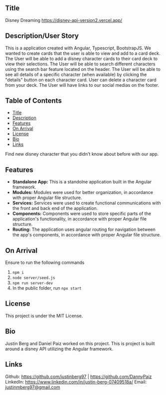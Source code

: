 ## Title

Disney Dreaming
https://disney-api-version2.vercel.app/
## Description/User Story

This is a application created with Angular, Typescript, BootstrapJS.
We wanted to create cards that the user is able to view and add to a card deck.
The User will be able to add a disney character cards to their card deck to view their selections.
The User will be able to search different characters using the search bar feature located on the header.
The User will be able to see all details of a specific character (when available) by clicking the "details" button on each character card.
User can delete a character card from your deck.
The User will have links to our social medias on the footer.

## Table of Contents
- [Title](#title)
- [Description](#description)
- [Features](#features)
- [On Arrival](#on-arrival)
- [License](#license)
- [Bio](#bio)
- [Links](#links)

Find new disney character that you didn't know about before with our app.

## Features 

- **Standalone App:** This is a standolne application built in the Angular framework.
- **Modules:** Modules were used for better organization, in accordance with proper Angular file structure.
- **Services:** Services were used to create functional communications with the front and back end of the application.
- **Components:** Components were used to store specific parts of the application's functionality, in accordance with proper Angular file structure.
- **Routing:** The application uses angular routing for navigation between the app's components, in accordance with proper Angular file structure.

## On Arrival 

Ensure to run the following commands 

1. `npm i` 
2. `node server/seed.js` 
3. `npm run server-dev`
4. In the public folder, run `npx start`

## License

This project is under the MIT License. 

## Bio

Justin Berg and Daniel Paiz worked on this project.  This is project is built around a disney API utilizing the Angular framework.

## Links 

Github: https://github.com/justinberg97  | https://github.com/DannyPaiz
LinkedIn: https://www.linkedin.com/in/justin-berg-07409518a/
Email: justinmberg97@gmail.com
